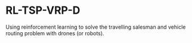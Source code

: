 # RL-TSP-VRP-D
Using reinforcement learning to solve the travelling salesman and vehicle routing problem with drones (or robots).
